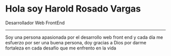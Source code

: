 <h1>Hola soy Harold Rosado Vargas</h1>
<span>Desarrollador Web FrontEnd</span>
<hr>
<p>Soy una persona apasionada por el desarrollo web front end y cada día me esfuerzo por ser una buena persona, doy gracias a Dios por darme fortaleza en cada desafío que me enfrento en la vida</p>
